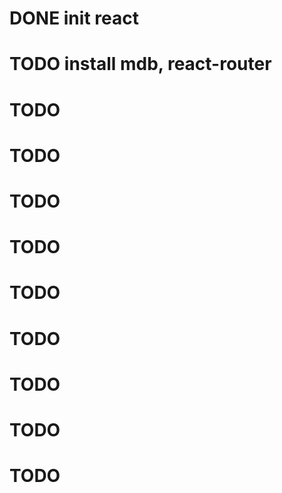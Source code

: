 # DONE init react
# TODO install mdb, react-router
# TODO 
# TODO 
# TODO 
# TODO 
# TODO 
# TODO 
# TODO 
# TODO 
# TODO 